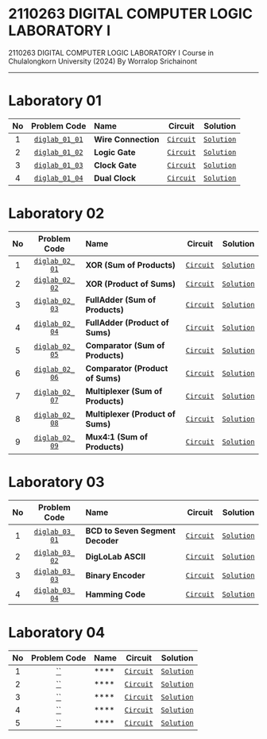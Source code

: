 # 2110263 DIGITAL COMPUTER LOGIC LABORATORY I
2110263 DIGITAL COMPUTER LOGIC LABORATORY I Course in Chulalongkorn University (2024) By Worralop Srichainont

---

# Laboratory 01
| No | Problem Code | Name | Circuit | Solution |
| :---: | :---: | :--- | :---: | :---: |
| 1 | [`diglab_​01_​01`](https://drive.google.com/file/d/1Gn-hov5iGPHokrjBNkY5xGgCXVn0SdoW/view?usp=drive_link) | **Wire Connection** | [`Circuit`](https://github.com/reisenx/2110263-DIG-LOGIC-LAB-I/blob/main/Lab%2001/diglab_%E2%80%8B01_%E2%80%8B01/diglab_%E2%80%8B01_%E2%80%8B01.dig) | [`Solution`](https://github.com/reisenx/2110263-DIG-LOGIC-LAB-I/blob/main/Lab%2001/diglab_%E2%80%8B01_%E2%80%8B01/diglab_%E2%80%8B01_%E2%80%8B01_sol.md) |
| 2 | [`diglab_​01_​02`](https://drive.google.com/file/d/1ECKTJ3_2rWUxxlB6zigvz5GRagNEbqDO/view?usp=drive_link) | **Logic Gate** | [`Circuit`](https://github.com/reisenx/2110263-DIG-LOGIC-LAB-I/blob/main/Lab%2001/diglab_%E2%80%8B01_%E2%80%8B02/diglab_%E2%80%8B01_%E2%80%8B02.dig) | [`Solution`](https://github.com/reisenx/2110263-DIG-LOGIC-LAB-I/blob/main/Lab%2001/diglab_%E2%80%8B01_%E2%80%8B02/diglab_%E2%80%8B01_%E2%80%8B02_sol.md) |
| 3 | [`diglab_​01_​03`](https://drive.google.com/file/d/10cgeXQqJvZJO_8lcn8iLhOKXUANPU1IW/view?usp=drive_link) | **Clock Gate** | [`Circuit`](https://github.com/reisenx/2110263-DIG-LOGIC-LAB-I/blob/main/Lab%2001/diglab_%E2%80%8B01_%E2%80%8B03/diglab_%E2%80%8B01_%E2%80%8B03.dig) | [`Solution`](https://github.com/reisenx/2110263-DIG-LOGIC-LAB-I/blob/main/Lab%2001/diglab_%E2%80%8B01_%E2%80%8B03/diglab_%E2%80%8B01_%E2%80%8B03_sol.md) |
| 4 | [`diglab_​01_​04`](https://drive.google.com/file/d/1udbvVFgOMJW1BoB1krBcbFyXEP_90eTK/view?usp=drive_link) | **Dual Clock** | [`Circuit`](https://github.com/reisenx/2110263-DIG-LOGIC-LAB-I/blob/main/Lab%2001/diglab_%E2%80%8B01_%E2%80%8B04/diglab_%E2%80%8B01_%E2%80%8B04.dig) | [`Solution`](https://github.com/reisenx/2110263-DIG-LOGIC-LAB-I/blob/main/Lab%2001/diglab_%E2%80%8B01_%E2%80%8B04/diglab_%E2%80%8B01_%E2%80%8B04_sol.md) |

# Laboratory 02
| No | Problem Code | Name | Circuit | Solution |
| :---: | :---: | :--- | :---: | :---: |
| 1 | [`diglab_​02_​01`](https://drive.google.com/file/d/1X58ZSczfBssWzQGDQZVs-rJgAqAgLOG5/view?usp=drive_link) | **XOR (Sum of Products)** | [`Circuit`](https://github.com/reisenx/2110263-DIG-LOGIC-LAB-I/blob/main/Lab%2002/diglab_%E2%80%8B02_%E2%80%8B01/diglab_02_01.dig) | [`Solution`](https://github.com/reisenx/2110263-DIG-LOGIC-LAB-I/blob/main/Lab%2002/diglab_%E2%80%8B02_%E2%80%8B01/diglab_02_01_sol.md) |
| 2 | [`diglab_​02_​02`](https://drive.google.com/file/d/12nkSeHxiNem1i3mO-BABmvpC8ueVb1ZY/view?usp=drive_link) | **XOR (Product of Sums)** | [`Circuit`](https://github.com/reisenx/2110263-DIG-LOGIC-LAB-I/blob/main/Lab%2002/diglab_%E2%80%8B02_%E2%80%8B02/diglab_02_02.dig) | [`Solution`](https://github.com/reisenx/2110263-DIG-LOGIC-LAB-I/blob/main/Lab%2002/diglab_%E2%80%8B02_%E2%80%8B02/diglab_02_02.md) |
| 3 | [`diglab_​02_​03`](https://drive.google.com/file/d/1W0zyqn9E_a2-WQ19l-L3xpcZyvcE8bzV/view?usp=drive_link) | **FullAdder (Sum of Products)** | [`Circuit`](https://github.com/reisenx/2110263-DIG-LOGIC-LAB-I/blob/main/Lab%2002/diglab_%E2%80%8B02_%E2%80%8B03/diglab_02_03.dig) | [`Solution`](https://github.com/reisenx/2110263-DIG-LOGIC-LAB-I/blob/main/Lab%2002/diglab_%E2%80%8B02_%E2%80%8B03/diglab_02_03_sol.md) |
| 4 | [`diglab_​02_​04`](https://drive.google.com/file/d/16HCbbrqRba3GJ2d0AD0ZKvdQQFeRKjz1/view?usp=drive_link) | **FullAdder (Product of Sums)** | [`Circuit`](https://github.com/reisenx/2110263-DIG-LOGIC-LAB-I/blob/main/Lab%2002/diglab_%E2%80%8B02_%E2%80%8B04/diglab_%E2%80%8B02_%E2%80%8B04.dig) | [`Solution`](https://github.com/reisenx/2110263-DIG-LOGIC-LAB-I/blob/main/Lab%2002/diglab_%E2%80%8B02_%E2%80%8B04/diglab_02_04_sol.md) |
| 5 | [`diglab_​02_​05`](https://drive.google.com/file/d/1Sne5lBG-NsupPsBlxRyze35h4b-5ZpJw/view?usp=drive_link) | **Comparator (Sum of Products)** | [`Circuit`](https://github.com/reisenx/2110263-DIG-LOGIC-LAB-I/blob/main/Lab%2002/diglab_%E2%80%8B02_%E2%80%8B05/diglab_%E2%80%8B02_%E2%80%8B05.dig) | [`Solution`](https://github.com/reisenx/2110263-DIG-LOGIC-LAB-I/blob/main/Lab%2002/diglab_%E2%80%8B02_%E2%80%8B05/diglab_02_05_sol.md) |
| 6 | [`diglab_​02_​06`](https://drive.google.com/file/d/1fzbXE230PaqTj0PeoZD5sVsxrSNBx3O4/view?usp=drive_link) | **Comparator (Product of Sums)** | [`Circuit`](https://github.com/reisenx/2110263-DIG-LOGIC-LAB-I/blob/main/Lab%2002/diglab_%E2%80%8B02_%E2%80%8B06/diglab_%E2%80%8B02_%E2%80%8B06.dig) | [`Solution`](https://github.com/reisenx/2110263-DIG-LOGIC-LAB-I/blob/main/Lab%2002/diglab_%E2%80%8B02_%E2%80%8B06/diglab_02_06_sol.md) |
| 7 | [`diglab_​02_​07`](https://drive.google.com/file/d/1hbqErgX2DjF8mVMXwD9yQRe7qE2FMo8i/view?usp=drive_link) | **Multiplexer (Sum of Products)** | [`Circuit`](https://github.com/reisenx/2110263-DIG-LOGIC-LAB-I/blob/main/Lab%2002/diglab_%E2%80%8B02_%E2%80%8B07/diglab_%E2%80%8B02_%E2%80%8B07.dig) | [`Solution`](https://github.com/reisenx/2110263-DIG-LOGIC-LAB-I/blob/main/Lab%2002/diglab_%E2%80%8B02_%E2%80%8B07/diglab_02_07_sol.md) |
| 8 | [`diglab_​02_​08`](https://drive.google.com/file/d/1cgN1CoPt-9dDRTEL3GCghg49iHBdRUZr/view?usp=drive_link) | **Multiplexer (Product of Sums)** | [`Circuit`](https://github.com/reisenx/2110263-DIG-LOGIC-LAB-I/blob/main/Lab%2002/diglab_%E2%80%8B02_%E2%80%8B08/diglab_%E2%80%8B02_%E2%80%8B08.dig) | [`Solution`](https://github.com/reisenx/2110263-DIG-LOGIC-LAB-I/blob/main/Lab%2002/diglab_%E2%80%8B02_%E2%80%8B08/diglab_02_08_sol.md) |
| 9 | [`diglab_​02_​09`](https://drive.google.com/file/d/1ngDn0xtNYtUdcPsC_CHHoyIEIOocsJhk/view?usp=drive_link) | **Mux4:1 (Sum of Products)** | [`Circuit`](https://github.com/reisenx/2110263-DIG-LOGIC-LAB-I/blob/main/Lab%2002/diglab_%E2%80%8B02_%E2%80%8B09/diglab_%E2%80%8B02_%E2%80%8B09.dig) | [`Solution`](https://github.com/reisenx/2110263-DIG-LOGIC-LAB-I/blob/main/Lab%2002/diglab_%E2%80%8B02_%E2%80%8B09/diglab_02_09_sol.md) |

# Laboratory 03
| No | Problem Code | Name | Circuit | Solution |
| :---: | :---: | :--- | :---: | :---: |
| 1 | [`diglab_​03_​01`](https://drive.google.com/file/d/1RNgGcbrlr_2TEe9lUSFqrZRoutLsefec/view?usp=drive_link) | **BCD to Seven Segment Decoder** | [`Circuit`](https://github.com/reisenx/2110263-DIG-LOGIC-LAB-I/blob/main/Lab%2003/diglab_03_01/diglab_03_01.dig) | [`Solution`](https://github.com/reisenx/2110263-DIG-LOGIC-LAB-I/blob/main/Lab%2003/diglab_03_01/diglab_03_01_sol.md) |
| 2 | [`diglab_​03_​02`](https://drive.google.com/file/d/1BbsC5Ryw0RFujVEcTSQpyouxt5kUDM7x/view?usp=drive_link) | **DigLoLab ASCII** | [`Circuit`](https://github.com/reisenx/2110263-DIG-LOGIC-LAB-I/blob/main/Lab%2003/diglab_03_02/diglab_03_02.dig) | [`Solution`](https://github.com/reisenx/2110263-DIG-LOGIC-LAB-I/blob/main/Lab%2003/diglab_03_02/diglab_03_02_sol.md) |
| 3 | [`diglab_​03_​03`](https://drive.google.com/file/d/1PdtybBFUd54dPD3jE8pDVD9fWMSMbsdZ/view?usp=drive_link) | **Binary Encoder** | [`Circuit`](https://github.com/reisenx/2110263-DIG-LOGIC-LAB-I/blob/main/Lab%2003/diglab_03_03/diglab_03_03.dig) | [`Solution`]() |
| 4 | [`diglab_​03_​04`](https://drive.google.com/file/d/1KsU_OyQdPX_kcYIvL20WfOx6rToq5-o-/view?usp=drive_link) | **Hamming Code** | [`Circuit`](https://github.com/reisenx/2110263-DIG-LOGIC-LAB-I/blob/main/Lab%2003/diglab_03_04/diglab_03_04.dig) | [`Solution`]() |

# Laboratory 04
| No | Problem Code | Name | Circuit | Solution |
| :---: | :---: | :--- | :---: | :---: |
| 1 | [``]() | **** | [`Circuit`]() | [`Solution`]() |
| 2 | [``]() | **** | [`Circuit`]() | [`Solution`]() |
| 3 | [``]() | **** | [`Circuit`]() | [`Solution`]() |
| 4 | [``]() | **** | [`Circuit`]() | [`Solution`]() |
| 5 | [``]() | **** | [`Circuit`]() | [`Solution`]() |
